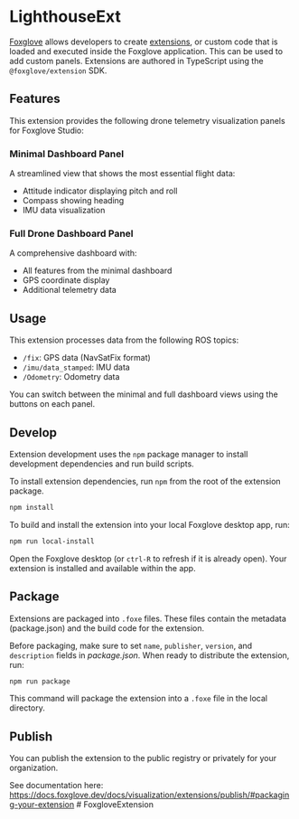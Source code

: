 # LighthouseExt

[Foxglove](https://foxglove.dev) allows developers to create [extensions](https://docs.foxglove.dev/docs/visualization/extensions/introduction), or custom code that is loaded and executed inside the Foxglove application. This can be used to add custom panels. Extensions are authored in TypeScript using the `@foxglove/extension` SDK.

## Features

This extension provides the following drone telemetry visualization panels for Foxglove Studio:

### Minimal Dashboard Panel
A streamlined view that shows the most essential flight data:
- Attitude indicator displaying pitch and roll
- Compass showing heading
- IMU data visualization

### Full Drone Dashboard Panel
A comprehensive dashboard with:
- All features from the minimal dashboard
- GPS coordinate display
- Additional telemetry data

## Usage

This extension processes data from the following ROS topics:
- `/fix`: GPS data (NavSatFix format)
- `/imu/data_stamped`: IMU data
- `/Odometry`: Odometry data

You can switch between the minimal and full dashboard views using the buttons on each panel.

## Develop

Extension development uses the `npm` package manager to install development dependencies and run build scripts.

To install extension dependencies, run `npm` from the root of the extension package.

```sh
npm install
```

To build and install the extension into your local Foxglove desktop app, run:

```sh
npm run local-install
```

Open the Foxglove desktop (or `ctrl-R` to refresh if it is already open). Your extension is installed and available within the app.

## Package

Extensions are packaged into `.foxe` files. These files contain the metadata (package.json) and the build code for the extension.

Before packaging, make sure to set `name`, `publisher`, `version`, and `description` fields in _package.json_. When ready to distribute the extension, run:

```sh
npm run package
```

This command will package the extension into a `.foxe` file in the local directory.

## Publish

You can publish the extension to the public registry or privately for your organization.

See documentation here: https://docs.foxglove.dev/docs/visualization/extensions/publish/#packaging-your-extension
#   F o x g l o v e E x t e n s i o n 
 
 